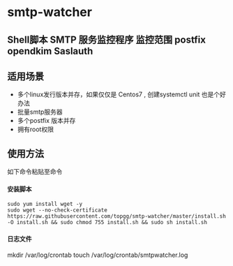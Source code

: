 # smtp-watcher
## Shell脚本 SMTP 服务监控程序 监控范围 postfix opendkim Saslauth
## 适用场景
  - 多个linux发行版本并存，如果仅仅是 Centos7 , 创建systemctl unit 也是个好办法
  - 批量smtp服务器
  - 多个postfix 版本并存
  - 拥有root权限
## 使用方法

如下命令粘贴至命令

#### 安装脚本

```
sudo yum install wget -y
sudo wget --no-check-certificate  https://raw.githubusercontent.com/topgg/smtp-watcher/master/install.sh -O install.sh && sudo chmod 755 install.sh && sudo sh install.sh
```
####  日志文件

mkdir /var/log/crontab
touch /var/log/crontab/smtpwatcher.log


